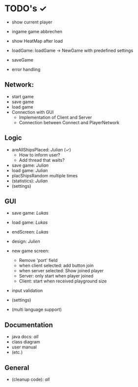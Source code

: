 # TODO's ✓

- show current player
- ingame game abbrechen
- show HeatMap after load
- loadGame: loadGame -> NewGame with predefined settings
- saveGame

- error handling

## Network:

- start game
- save game
- load game
- Connection with GUI
    - Implementation of Client and Server
    - Connection between Connect and PlayerNetwork 


## Logic

- areAllShipsPlaced: _Julian_  (✓)
    - How to inform user?
    - Add thread that waits?
- save game: _Julian_
- load game: _Julian_
- placShipsRandom multiple times
- (statistics): _Julian_
- (settings)


## GUI

- save game: _Lukas_
- load game: _Lukas_
- endScreen: _Lukas_
- design: _Julien_
- new game screen:
    - Remove 'port' field
    - when client selected: add button join
    - when server selected: Show joined player
    - Server: only start when player joined
    - Client: start when received playground size
- input validation

- (settings)
- (multi language support) 

## Documentation

- java docs: _all_
- class diagram
- user manual
- (etc.)


## General

- (cleanup code): _all_
